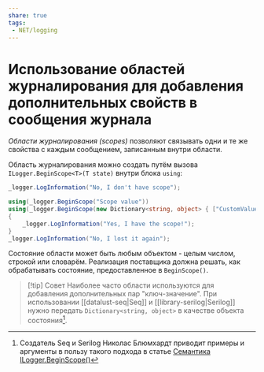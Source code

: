 ```yaml
---
share: true
tags:
 - NET/logging
---
```

# Использование областей журналирования для добавления дополнительных свойств в сообщения журнала
*Области журналирования (scopes)* позволяют связывать одни и те же свойства с каждым сообщением, записанным внутри области.

Область журналирования можно создать путём вызова `ILogger.BeginScope<T>(T state)` внутри блока `using`:
```csharp
_logger.LogInformation("No, I don't have scope");

using(_logger.BeginScope("Scope value"))
using(_logger.BeginScope(new Dictionary<string, object> { ["CustomValue1"] = 12345 }))
{
	_logger.LogInformation("Yes, I have the scope!");
}
_logger.LogInformation("No, I lost it again");
```
Состояние области может быть любым объектом - целым числом, строкой или словарём. Реализация поставщика должна решать, как обрабатывать состояние, предоставленное в `BeginScope()`.
> [!tip] Совет
> Наиболее часто области используются для добавления дополнительных пар "ключ-значение". При использовании [[datalust-seq|Seq]] и [[library-serilog|Serilog]] нужно передать `Dictionary<string, object>` в качестве объекта состояния[^1].

[^1]: Создатель Seq и Serilog Николас Блюмхардт приводит примеры и аргументы в пользу такого подхода в статье [Семантика ILogger.BeginScope()](https://nblumhardt.com/2016/11/ilogger-beginscope/)